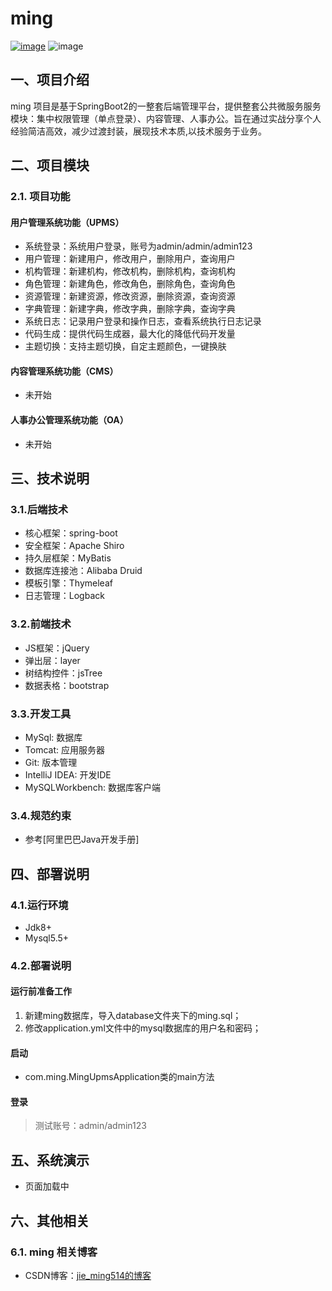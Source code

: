 
# ming
[![image](https://img.shields.io/badge/CSDN-jie_ming514-orange.svg)](https://blog.csdn.net/m1090760001)
![image](https://img.shields.io/badge/license-Apache2.0-blue.svg)


## 一、项目介绍
ming 项目是基于SpringBoot2的一整套后端管理平台，提供整套公共微服务服务模块：集中权限管理（单点登录）、内容管理、人事办公。旨在通过实战分享个人经验简洁高效，减少过渡封装，展现技术本质,以技术服务于业务。


## 二、项目模块

### 2.1. 项目功能

#### 用户管理系统功能（UPMS）
  - 系统登录：系统用户登录，账号为admin/admin/admin123
  - 用户管理：新建用户，修改用户，删除用户，查询用户
  - 机构管理：新建机构，修改机构，删除机构，查询机构
  - 角色管理：新建角色，修改角色，删除角色，查询角色
  - 资源管理：新建资源，修改资源，删除资源，查询资源
  - 字典管理：新建字典，修改字典，删除字典，查询字典
  - 系统日志：记录用户登录和操作日志，查看系统执行日志记录
  - 代码生成：提供代码生成器，最大化的降低代码开发量
  - 主题切换：支持主题切换，自定主题颜色，一键换肤
  
#### 内容管理系统功能（CMS）
  - 未开始

#### 人事办公管理系统功能（OA）
  - 未开始


## 三、技术说明

### 3.1.后端技术
  - 核心框架：spring-boot
  - 安全框架：Apache Shiro
  - 持久层框架：MyBatis
  - 数据库连接池：Alibaba Druid
  - 模板引擎：Thymeleaf
  - 日志管理：Logback

### 3.2.前端技术
  - JS框架：jQuery
  - 弹出层：layer
  - 树结构控件：jsTree
  - 数据表格：bootstrap

### 3.3.开发工具
  - MySql: 数据库
  - Tomcat: 应用服务器
  - Git: 版本管理
  - IntelliJ IDEA: 开发IDE
  - MySQLWorkbench: 数据库客户端

### 3.4.规范约束
  - 参考[阿里巴巴Java开发手册]


## 四、部署说明

### 4.1.运行环境
  - Jdk8+
  - Mysql5.5+

### 4.2.部署说明

#### 运行前准备工作
  1. 新建ming数据库，导入database文件夹下的ming.sql；
  2. 修改application.yml文件中的mysql数据库的用户名和密码；
  
#### 启动
  - com.ming.MingUpmsApplication类的main方法

#### 登录
> 测试账号：admin/admin123


## 五、系统演示
  - 页面加载中


## 六、其他相关
### 6.1. ming 相关博客
  - CSDN博客：[jie_ming514的博客](https://blog.csdn.net/m1090760001)


